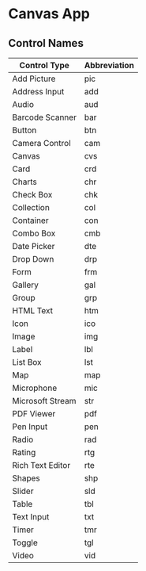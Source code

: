 # Canvas App

## Control Names

| Control Type     | Abbreviation |
| ---------------- | ------------ |
| Add Picture      | pic          |
| Address Input    | add          |
| Audio            | aud          |
| Barcode Scanner  | bar          |
| Button           | btn          |
| Camera Control   | cam          |
| Canvas           | cvs          |
| Card             | crd          |
| Charts           | chr          |
| Check Box        | chk          |
| Collection       | col          |
| Container        | con          |
| Combo Box        | cmb          |
| Date Picker      | dte          |
| Drop Down        | drp          |
| Form             | frm          |
| Gallery          | gal          |
| Group            | grp          |
| HTML Text        | htm          |
| Icon             | ico          |
| Image            | img          |
| Label            | lbl          |
| List Box         | lst          |
| Map              | map          |
| Microphone       | mic          |
| Microsoft Stream | str          |
| PDF Viewer       | pdf          |
| Pen Input        | pen          |
| Radio            | rad          |
| Rating           | rtg          |
| Rich Text Editor | rte          |
| Shapes           | shp          |
| Slider           | sld          |
| Table            | tbl          |
| Text Input       | txt          |
| Timer            | tmr          |
| Toggle           | tgl          |
| Video            | vid          |
